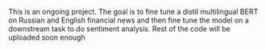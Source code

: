 This is an ongoing project.
The goal is to fine tune a distil multilingual BERT on Russian and English financial news and then fine tune the model on a downstream task to do sentiment analysis.
Rest of the code will be uploaded soon enough
